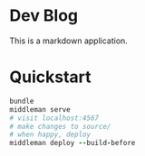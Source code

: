 # Dev Blog

This is a markdown application.

# Quickstart

```ruby
bundle
middleman serve
# visit localhost:4567
# make changes to source/
# when happy, deploy
middleman deploy --build-before
```
